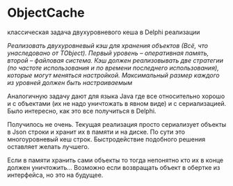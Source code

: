 # ObjectCache
классическая задача двухуровневого кеша в Delphi реализации

_Реализовать двухуровневый кэш для хранения объектов (Всё, что унаследовано от TObject). Первый уровень – оперативная память, второй – файловая система. Кэш должен реализовывать две стратегии (по частоте использования и по времени последнего использования), которые могут меняться настройкой. Максимальный размер каждого из уровней должен быть настраиваемым_

Аналогичную задачу дают для языка Java где все относительно хорошо и с объектами (их не надо уничтожать в явном виде) и с сериализацией. Было интересно, как это все получиться в Delphi. 

Получилось не очень. Текущая реализация просто сериализует объекты в Json строки и хранит их в памяти и на диске. По сути это многоуровневый кеш строк. Быстродействие подобного решения оставляет желать лучшего.

Если в памяти хранить сами объекты то тогда непонятно кто их в конце должен уничтожить... 
Возможно если возвращать объект в обертке из интерфейса, но это на будущее.
